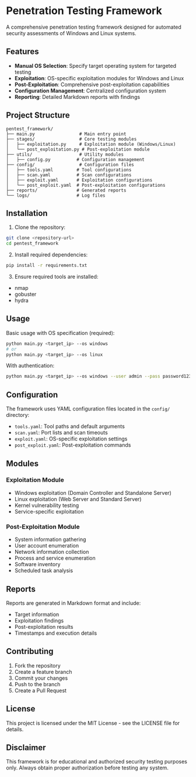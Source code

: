 # Penetration Testing Framework

A comprehensive penetration testing framework designed for automated security assessments of Windows and Linux systems.

## Features

- **Manual OS Selection**: Specify target operating system for targeted testing
- **Exploitation**: OS-specific exploitation modules for Windows and Linux
- **Post-Exploitation**: Comprehensive post-exploitation capabilities
- **Configuration Management**: Centralized configuration system
- **Reporting**: Detailed Markdown reports with findings

## Project Structure

```
pentest_framework/
├── main.py                 # Main entry point
├── stages/                 # Core testing modules
│   ├── exploitation.py     # Exploitation module (Windows/Linux)
│   └── post_exploitation.py # Post-exploitation module
├── utils/                  # Utility modules
│   ├── config.py          # Configuration management
├── config/                 # Configuration files
│   ├── tools.yaml         # Tool configurations
│   ├── scan.yaml          # Scan configurations
│   ├── exploit.yaml       # Exploitation configurations
│   └── post_exploit.yaml  # Post-exploitation configurations
├── reports/               # Generated reports
└── logs/                  # Log files
```

## Installation

1. Clone the repository:
```bash
git clone <repository-url>
cd pentest_framework
```

2. Install required dependencies:
```bash
pip install -r requirements.txt
```

3. Ensure required tools are installed:
- nmap
- gobuster
- hydra

## Usage

Basic usage with OS specification (required):
```bash
python main.py <target_ip> --os windows
# or
python main.py <target_ip> --os linux
```

With authentication:
```bash
python main.py <target_ip> --os windows --user admin --pass password123
```

## Configuration

The framework uses YAML configuration files located in the `config/` directory:

- `tools.yaml`: Tool paths and default arguments
- `scan.yaml`: Port lists and scan timeouts
- `exploit.yaml`: OS-specific exploitation settings
- `post_exploit.yaml`: Post-exploitation commands

## Modules

### Exploitation Module
- Windows exploitation (Domain Controller and Standalone Server)
- Linux exploitation (Web Server and Standard Server)
- Kernel vulnerability testing
- Service-specific exploitation

### Post-Exploitation Module
- System information gathering
- User account enumeration
- Network information collection
- Process and service enumeration
- Software inventory
- Scheduled task analysis

## Reports

Reports are generated in Markdown format and include:
- Target information
- Exploitation findings
- Post-exploitation results
- Timestamps and execution details

## Contributing

1. Fork the repository
2. Create a feature branch
3. Commit your changes
4. Push to the branch
5. Create a Pull Request

## License

This project is licensed under the MIT License - see the LICENSE file for details.

## Disclaimer

This framework is for educational and authorized security testing purposes only. Always obtain proper authorization before testing any system. 